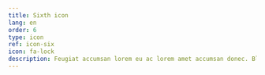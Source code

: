 ```yaml
---
title: Sixth icon
lang: en
order: 6
type: icon
ref: icon-six
icon: fa-lock
description: Feugiat accumsan lorem eu ac lorem amet accumsan donec. Blandit orci porttitor.
---
```

